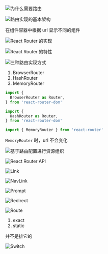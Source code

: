 ![为什么需要路由](https://pic3.zhimg.com/80/v2-746357a5229b5e04ece93c34d1a47bdd_1440w.png)

![路由实现的基本架构](https://pic2.zhimg.com/80/v2-c707cd40a5d5320d210cc980dde2db52_1440w.png)

在组件容器中根据 url 显示不同的组件

![React Router 的实现](https://pic2.zhimg.com/80/v2-c5a1059f655350a894efbf57ee7cb327_1440w.png)

![React Router 的特性](https://pic3.zhimg.com/80/v2-eb996c879935c3a1d3c084dfe7c22ab8_1440w.png)

![三种路由实现方式](https://pic1.zhimg.com/80/v2-963c6de699168722b063c7ff29f70b4e_1440w.png)

1. BrowserRouter
2. HashRouter
3. MemoryRouter

``` js
import {
  BrowserRouter as Router,
} from 'react-router-dom'
```

``` js
import {
  HashRouter as Router,
} from 'react-router-dom'
```

``` js
import { MemoryRouter } from 'react-router'
```

`MemoryRouter` 时，url 不会变化

![基于路由配置进行资源组织](https://pic2.zhimg.com/80/v2-7d5c3d9c9a24a8272d80e3dee0b8f937_1440w.png)

![React Router API](https://pic3.zhimg.com/80/v2-bd13f43aeb97abd1cb36ab8c67753fc2_1440w.png)

![Link](https://pic1.zhimg.com/80/v2-ef8203f3ed9fbf28d91e69d21910361a_1440w.png)

![NavLink](https://pic1.zhimg.com/80/v2-5eb61f821efc90f439b01c140ffdd6ae_1440w.png)

![Prompt](https://pic4.zhimg.com/80/v2-3ab7d9ba317206ced0db91c80b2af032_1440w.png)

![Redirect](https://pic4.zhimg.com/80/v2-3a118cd42fd59649a20ff13496a8938d_1440w.png)

![Route](https://pic4.zhimg.com/80/v2-f027ca7f5a68a440b080f0659bbaecc5_1440w.png)

1. exact
2. static

并不是排它的

![Switch](https://pic1.zhimg.com/80/v2-6e2da5f19b65b47b56ea140a80f5023f_1440w.png)
